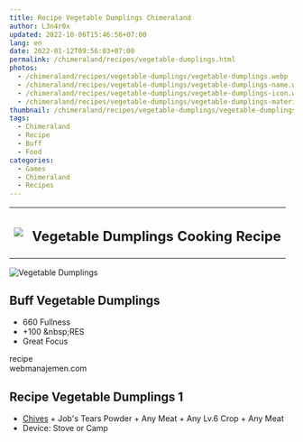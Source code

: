 ```yaml
---
title: Recipe Vegetable Dumplings Chimeraland
author: L3n4r0x
updated: 2022-10-06T15:46:56+07:00
lang: en
date: 2022-01-12T09:56:03+07:00
permalink: /chimeraland/recipes/vegetable-dumplings.html
photos:
  - /chimeraland/recipes/vegetable-dumplings/vegetable-dumplings.webp
  - /chimeraland/recipes/vegetable-dumplings/vegetable-dumplings-name.webp
  - /chimeraland/recipes/vegetable-dumplings/vegetable-dumplings-icon.webp
  - /chimeraland/recipes/vegetable-dumplings/vegetable-dumplings-material.webp
thumbnail: /chimeraland/recipes/vegetable-dumplings/vegetable-dumplings.webp
tags:
  - Chimeraland
  - Recipe
  - Buff
  - Food
categories:
  - Games
  - Chimeraland
  - Recipes
---
```


<section id="bootstrap-wrapper">
  <link
    rel="stylesheet"
    href="https://cdn.statically.io/gh/dimaslanjaka/Web-Manajemen/40ac3225/css/bootstrap-4.5-wrapper.css"
  />
  <div class="row mb-2">
    <div class="col-md-12 mb-2">
      <table class="table" id="post-info">
        <tbody>
          <tr>
            <td>
              <img
                class="d-inline-block me-2"
                src="/chimeraland/recipes/vegetable-dumplings/vegetable-dumplings-icon.webp"
                width="auto"
                height="auto"
              />
            </td>
            <td><h1 class="fs-5">Vegetable Dumplings Cooking Recipe</h1></td>
          </tr>
        </tbody>
      </table>
    </div>
  </div>
  <div class="card mb-2">
    <div class="row g-0">
      <div class="col-sm-4 position-relative mb-2">
        <img
          src="/chimeraland/recipes/vegetable-dumplings/vegetable-dumplings-material.webp"
          class="card-img fit-cover w-100 h-100"
          alt="Vegetable Dumplings"
          data-fancybox="true"
        />
      </div>
      <div class="col-sm-8 mb-2">
        <div class="card-body">
          <h2 class="card-title fs-5">Buff Vegetable Dumplings</h2>
          <div class="card-text">
            <ul>
              <li>660 Fullness</li>
              <li>+100 &amp;nbsp;RES</li>
              <li>Great Focus</li>
            </ul>
          </div>
          <span class="badge rounded-pill bg-dark text-white">recipe</span>
        </div>
        <div class="card-footer text-end text-muted">webmanajemen.com</div>
      </div>
    </div>
  </div>
  <div class="row mb-2">
    <div class="col-12 col-lg-6 recipe-item mb-2">
      <div class="card">
        <div class="card-body">
          <h2 class="card-title fs-5">Recipe Vegetable Dumplings 1</h2>
          <div class="card-text">
            <ul>
              <li>
                <a
                  class="text-decoration-none"
                  href="/chimeraland/materials/chives.html"
                  >Chives</a
                ><span> + </span>Job&#x27;s Tears Powder<span> + </span>Any
                Meat<span> + </span>Any Lv.6 Crop<span> + </span>Any Meat
              </li>
              <li>Device: Stove or Camp</li>
            </ul>
          </div>
        </div>
      </div>
    </div>
  </div>
</section>